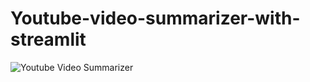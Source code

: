 # Youtube-video-summarizer-with-streamlit


![Youtube Video Summarizer](https://user-images.githubusercontent.com/32480089/198127735-e66432db-686f-4180-91d5-5f5f1634f641.gif)
